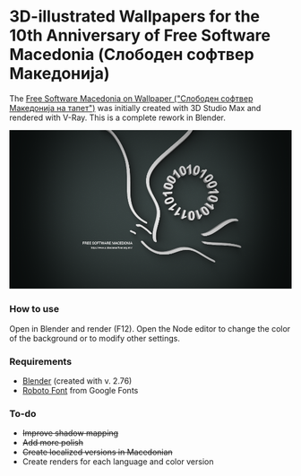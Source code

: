 # 3D-illustrated Wallpapers for the 10th Anniversary of Free Software Macedonia (Слободен софтвер Македонија)

The [Free Software Macedonia on Wallpaper ("Слободен софтвер Македонија на тапет")](http://nicer2.com/10-years-free-software-macedonia-wallpapers/) was initially created with 3D Studio Max and rendered with V-Ray. This is a complete rework in Blender.

![Free Software Macedonia on Wallpaper sample rendering](Renders/sample.png)

### How to use

Open in Blender and render (F12). Open the Node editor to change the color of the background or to modify other settings.

### Requirements

- [Blender](https://www.blender.org/) (created with v. 2.76)
- [Roboto Font](https://www.google.com/fonts/specimen/Roboto) from Google Fonts

### To-do

- ~~Improve shadow mapping~~
- ~~Add more polish~~
- ~~Create localized versions in Macedonian~~
- Create renders for each language and color version
